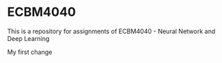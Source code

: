 # ECBM4040
This is a repository for assignments of ECBM4040 - Neural Network and Deep Learning

My first change